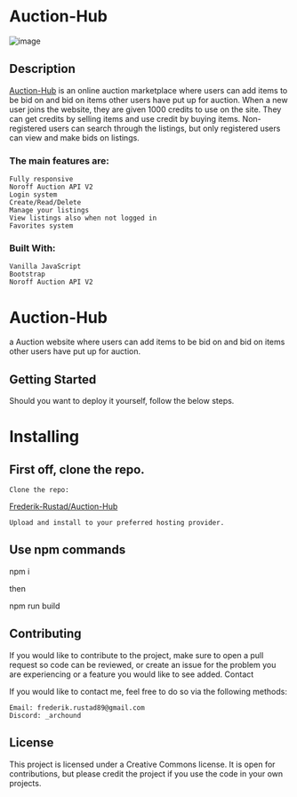# Auction-Hub

![image](assets/img/head1.PNG)

## Description

[Auction-Hub](https://frederik-rustad.github.io/Auction-Hub/index.html) is an online auction marketplace where users can add items to be bid on and bid on items other users have put up for auction. When a new user joins the website, they are given 1000 credits to use on the site. They can get credits by selling items and use credit by buying items. Non-registered users can search through the listings, but only registered users can view and make bids on listings.

### The main features are:

    Fully responsive
    Noroff Auction API V2
    Login system
    Create/Read/Delete
    Manage your listings
    View listings also when not logged in
    Favorites system

### Built With:

    Vanilla JavaScript
    Bootstrap
    Noroff Auction API V2
    


# Auction-Hub
a Auction website where users can add items to be bid on and bid on items other users have put up for auction.

## Getting Started

Should you want to deploy it yourself, follow the below steps.

# Installing

## First off, clone the repo.

    Clone the repo:

[Frederik-Rustad/Auction-Hub](https://github.com/Frederik-Rustad/Auction-Hub.git)

    Upload and install to your preferred hosting provider.


## Use npm commands

npm i

then

npm run build

## Contributing

If you would like to contribute to the project, make sure to open a pull request so code can be reviewed, or create an issue for the problem you are experiencing or a feature you would like to see added.
Contact

If you would like to contact me, feel free to do so via the following methods:
```
Email: frederik.rustad89@gmail.com
Discord: _archound
```
## License
This project is licensed under a Creative Commons license. It is open for contributions, but please credit the project if you use the code in your own projects.